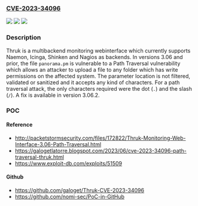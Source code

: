 ### [CVE-2023-34096](https://cve.mitre.org/cgi-bin/cvename.cgi?name=CVE-2023-34096)
![](https://img.shields.io/static/v1?label=Product&message=Thruk&color=blue)
![](https://img.shields.io/static/v1?label=Version&message=%3D%20%3C%203.06.2%20&color=brighgreen)
![](https://img.shields.io/static/v1?label=Vulnerability&message=CWE-22%3A%20Improper%20Limitation%20of%20a%20Pathname%20to%20a%20Restricted%20Directory%20('Path%20Traversal')&color=brighgreen)

### Description

Thruk is a multibackend monitoring webinterface which currently supports Naemon, Icinga, Shinken and Nagios as backends. In versions 3.06 and prior, the file `panorama.pm` is vulnerable to a Path Traversal vulnerability which allows an attacker to upload a file to any folder which has write permissions on the affected system. The parameter location is not filtered, validated or sanitized and it accepts any kind of characters. For a path traversal attack, the only characters required were the dot (`.`) and the slash (`/`). A fix is available in version 3.06.2.

### POC

#### Reference
- http://packetstormsecurity.com/files/172822/Thruk-Monitoring-Web-Interface-3.06-Path-Traversal.html
- https://galogetlatorre.blogspot.com/2023/06/cve-2023-34096-path-traversal-thruk.html
- https://www.exploit-db.com/exploits/51509

#### Github
- https://github.com/galoget/Thruk-CVE-2023-34096
- https://github.com/nomi-sec/PoC-in-GitHub

